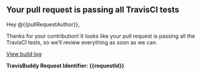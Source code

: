 ## Your pull request is passing all TravisCI tests

Hey @{{pullRequestAuthor}},

Thanks for your contribution! It looks like your pull request is passing all the TravisCI tests, so we’ll review everything as soon as we can.

<a href="{{link}}">View build log</a>

**TravisBuddy Request Identifier: {{requestId}}**

